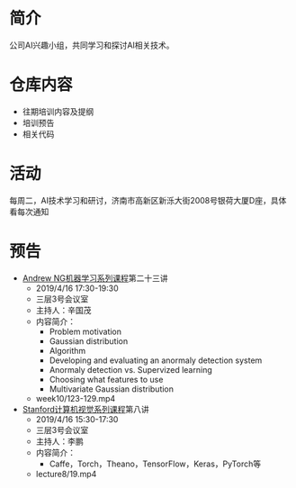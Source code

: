 # 简介
公司AI兴趣小组，共同学习和探讨AI相关技术。
# 仓库内容
- 往期培训内容及提纲
- 培训预告
- 相关代码
# 活动
每周二，AI技术学习和研讨，济南市高新区新泺大街2008号银荷大厦D座，具体看每次通知
# 预告
- [Andrew NG机器学习系列课程](https://github.com/guomxin/SIGAI/blob/master/NGMachineLearningTraining.md)第二十三讲
  - 2019/4/16 17:30-19:30
  - 三层3号会议室
  - 主持人：辛国茂
  - 内容简介：
    - Problem motivation
    - Gaussian distribution
    - Algorithm
    - Developing and evaluating an anormaly detection system
    - Anormaly detection vs. Supervized learning
    - Choosing what features to use
    - Multivariate Gaussian distribution
  -  week10/123-129.mp4
- [Stanford计算机视觉系列课程](https://github.com/guomxin/SIGAI/blob/master/CS231n-2017.md)第八讲
  - 2019/4/16 15:30-17:30
  - 三层3号会议室
  - 主持人：李鹏
  - 内容简介：
    - Caffe，Torch，Theano，TensorFlow，Keras，PyTorch等
  - lecture8/19.mp4
